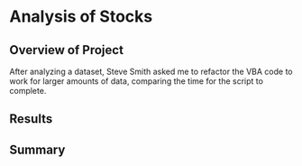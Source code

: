 # Analysis of Stocks

## Overview of Project
After analyzing a dataset, Steve Smith asked me to refactor the VBA code to work for larger amounts of data, comparing the time for the script to complete.

## Results

## Summary
